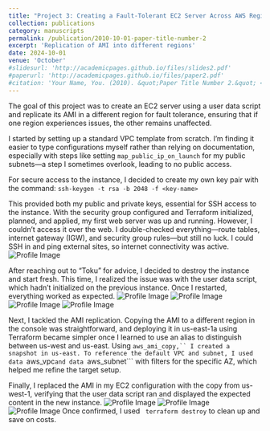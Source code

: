 ```yaml
---
title: "Project 3: Creating a Fault-Tolerant EC2 Server Across AWS Regions"
collection: publications
category: manuscripts
permalink: /publication/2010-10-01-paper-title-number-2
excerpt: 'Replication of AMI into different regions'
date: 2024-10-01
venue: 'October'
#slidesurl: 'http://academicpages.github.io/files/slides2.pdf'
#paperurl: 'http://academicpages.github.io/files/paper2.pdf'
#citation: 'Your Name, You. (2010). &quot;Paper Title Number 2.&quot; <i>Journal 1</i>. 1(2).'
---
```


The goal of this project was to create an EC2 server using a user data script and replicate its AMI in a different region for fault tolerance, ensuring that if one region experiences issues, the other remains unaffected.

I started by setting up a standard VPC template from scratch. I’m finding it easier to type configurations myself rather than relying on documentation, especially with steps like setting ```map_public_ip_on_launch``` for my public subnets—a step I sometimes overlook, leading to no public access.

For secure access to the instance, I decided to create my own key pair with the command: ```ssh-keygen -t rsa -b 2048 -f <key-name>```

This provided both my public and private keys, essential for SSH access to the instance. With the security group configured and Terraform initialized, planned, and applied, my first web server was up and running. However, I couldn’t access it over the web. I double-checked everything—route tables, internet gateway (IGW), and security group rules—but still no luck. I could SSH in and ping external sites, so internet connectivity was active.
![Profile Image](../images/P1.png)

After reaching out to “Toku” for advice, I decided to destroy the instance and start fresh. This time, I realized the issue was with the user data script, which hadn’t initialized on the previous instance. Once I restarted, everything worked as expected.
![Profile Image](../images/P2.png) ![Profile Image](../images/P3.png) ![Profile Image](../images/P4.png) ![Profile Image](../images/P5.png)

Next, I tackled the AMI replication. Copying the AMI to a different region in the console was straightforward, and deploying it in us-east-1a using Terraform became simpler once I learned to use an alias to distinguish between us-west and us-east. Using ```aws_ami_copy,`` I created a snapshot in us-east. To reference the default VPC and subnet, I used data ```aws_vpc```and data ```aws_subnet``` with filters for the specific AZ, which helped me refine the target setup.

Finally, I replaced the AMI in my EC2 configuration with the copy from us-west-1, verifying that the user data script ran and displayed the expected content in the new instance.
![Profile Image](../images/P6.png) ![Profile Image](../images/P7.png) ![Profile Image](../images/P8.png)
Once confirmed, I used ``` terraform destroy``` to clean up and save on costs.

